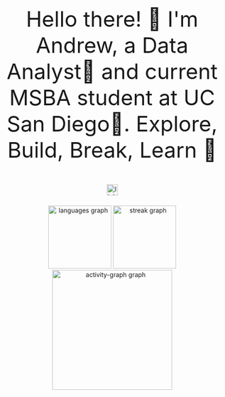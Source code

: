 <p align="center" style="font-size: 48px;">
  Hello there! 👋 I'm Andrew, a Data Analyst💎 and current MSBA student at UC San Diego🔱. 
  Explore, Build, Break, Learn 🚀
</p>

<div align="center">
  <a href="https://www.linkedin.com/in/andrew-burda/" target="_blank">
    <img src="https://img.shields.io/static/v1?message=LinkedIn&logo=linkedin&label=&color=0077B5&logoColor=white&labelColor=&style=for-the-badge" height="25" alt="linkedin logo"  />
  </a>
</div>

###

###

<div align="center">
  <img src="https://github-readme-stats.vercel.app/api/top-langs?username=rsm-aburda&locale=en&hide_title=false&layout=compact&card_width=320&langs_count=7&theme=chartreuse-dark&hide_border=false&order=2" height="142" alt="languages graph"  />
  <img src="https://streak-stats.demolab.com?user=rsm-aburda&locale=en&mode=weekly&theme=chartreuse-dark&hide_border=false&border_radius=5&order=3" height="142" alt="streak graph"  />
  <img src="https://github-readme-activity-graph.vercel.app/graph?username=rsm-aburda&radius=16&theme=chartreuse-dark&area=true&order=5" height="270" alt="activity-graph graph"  />
</div>
